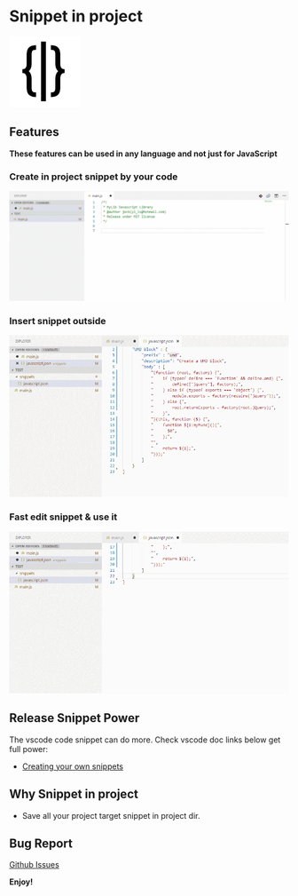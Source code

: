 # Snippet in project
![Snippet in project](images/logo.png)

## Features

**These features can be used in any language and not just for JavaScript**

### Create in project snippet by your code
![Create in project snippet by your code](images/f1.gif)

### Insert snippet outside
![Insert snippet outside](images/f2.gif)

### Fast edit snippet & use it
![Fast edit snippet & use it](images/f3.gif)

## Release Snippet Power
The vscode code snippet can do more. Check vscode doc links below get full power:
* [Creating your own snippets](https://code.visualstudio.com/docs/editor/userdefinedsnippets#_creating-your-own-snippets)

## Why Snippet in project
* Save all your project target snippet in project dir.

## Bug Report
[Github Issues](https://github.com/lishu/vscode-snippets-project/issues)

**Enjoy!**